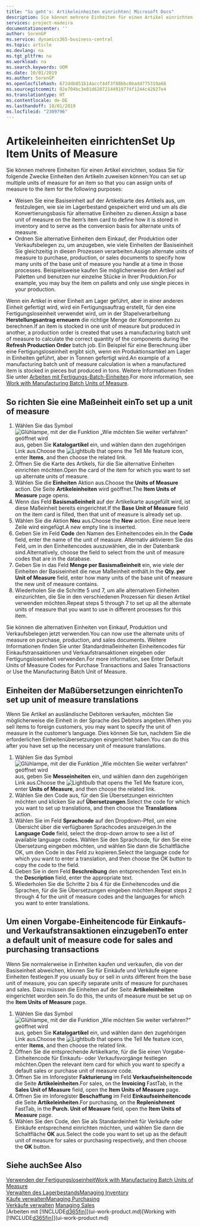 ```yaml
---
title: "So geht's: Artikeleinheiten einrichten| Microsoft Docs"
description: Sie können mehrere Einheiten für einen Artikel einrichten, sodass Sie für Einheiten den Artikeln zuweisen können.
services: project-madeira
documentationcenter: ''
author: SorenGP
ms.service: dynamics365-business-central
ms.topic: article
ms.devlang: na
ms.tgt_pltfrm: na
ms.workload: na
ms.search.keywords: UOM
ms.date: 10/01/2019
ms.author: SorenGP
ms.openlocfilehash: 672ddb851b14accf4df3f88bbc0badd775319a68
ms.sourcegitcommit: 02e704bc3e01d62072144919774f1244c42827e4
ms.translationtype: HT
ms.contentlocale: de-DE
ms.lasthandoff: 10/01/2019
ms.locfileid: "2309796"
---
```

# <a name="set-up-item-units-of-measure"></a><span data-ttu-id="072ea-103">Artikeleinheiten einrichten</span><span class="sxs-lookup"><span data-stu-id="072ea-103">Set Up Item Units of Measure</span></span>
<span data-ttu-id="072ea-104">Sie können mehrere Einheiten für einen Artikel einrichten, sodass Sie für folgende Zwecke Einheiten den Artikeln zuweisen können:</span><span class="sxs-lookup"><span data-stu-id="072ea-104">You can set up multiple units of measure for an item so that you can assign units of measure to the item for the following purposes:</span></span>

- <span data-ttu-id="072ea-105">Weisen Sie eine Basiseinheit auf der Artikelkarte des Artikels aus, um festzulegen, wie sie im Lagerbestand gespeichert wird und um als die Konvertierungsbasis für alternative Einheiten zu dienen.</span><span class="sxs-lookup"><span data-stu-id="072ea-105">Assign a base unit of measure on the item’s item card to define how it is stored in inventory and to serve as the conversion basis for alternate units of measure.</span></span>
- <span data-ttu-id="072ea-106">Ordnen Sie alternative Einheiten dem Einkauf, der Produktion oder Verkaufsbelegen zu, um anzugeben, wie viele Einheiten der Basiseinheit Sie gleichzeitig in diesen Prozessen verarbeiten.</span><span class="sxs-lookup"><span data-stu-id="072ea-106">Assign alternate units of measure to purchase, production, or sales documents to specify how many units of the base unit of measure you handle at a time in those processes.</span></span> <span data-ttu-id="072ea-107">Beispielsweise kaufen Sie möglicherweise den Artikel auf Paletten und benutzen nur einzelne Stücke in Ihrer Produktion.</span><span class="sxs-lookup"><span data-stu-id="072ea-107">For example, you may buy the item on pallets and only use single pieces in your production.</span></span>

<span data-ttu-id="072ea-108">Wenn ein Artikel in einer Einheit am Lager geführt, aber in einer anderen Einheit gefertigt wird, wird ein Fertigungsauftrag erstellt, für den eine Fertigungsloseinheit verwendet wird, um in der Stapelverarbeitung **Herstellungsantrag erneuern** die richtige Menge der Komponenten zu berechnen.</span><span class="sxs-lookup"><span data-stu-id="072ea-108">If an item is stocked in one unit of measure but produced in another, a production order is created that uses a manufacturing batch unit of measure to calculate the correct quantity of the components during the **Refresh Production Order** batch job.</span></span> <span data-ttu-id="072ea-109">Ein Beispiel für eine Berechnung über eine Fertigungsloseinheit ergibt sich, wenn ein Produktionsartikel am Lager in Einheiten geführt, aber in Tonnen gefertigt wird.</span><span class="sxs-lookup"><span data-stu-id="072ea-109">An example of a manufacturing batch unit of measure calculation is when a manufactured item is stocked in pieces but produced in tons.</span></span> <span data-ttu-id="072ea-110">Weitere Informationen finden Sie unter [Arbeiten mit Fertigungs-Batch-Einheiten](production-how-to-use-the-manufacturing-batch-unit-of-measure.md).</span><span class="sxs-lookup"><span data-stu-id="072ea-110">For more information, see [Work with Manufacturing Batch Units of Measure](production-how-to-use-the-manufacturing-batch-unit-of-measure.md).</span></span>

## <a name="to-set-up-a-unit-of-measure"></a><span data-ttu-id="072ea-111">So richten Sie eine Maßeinheit ein</span><span class="sxs-lookup"><span data-stu-id="072ea-111">To set up a unit of measure</span></span>
1. <span data-ttu-id="072ea-112">Wählen Sie das Symbol ![Glühlampe, mit der die Funktion „Wie möchten Sie weiter verfahren“ geöffnet wird](media/ui-search/search_small.png "Wie möchten Sie weiter verfahren?") aus, geben Sie **Katalogartikel** ein, und wählen dann den zugehörigen Link aus.</span><span class="sxs-lookup"><span data-stu-id="072ea-112">Choose the ![Lightbulb that opens the Tell Me feature](media/ui-search/search_small.png "Tell me what you want to do") icon, enter **Items**, and then choose the related link.</span></span>
2. <span data-ttu-id="072ea-113">Öffnen Sie die Karte des Artikels, für die Sie alternative Einheiten einrichten möchten.</span><span class="sxs-lookup"><span data-stu-id="072ea-113">Open the card of the item for which you want to set up alternate units of measure.</span></span>
3. <span data-ttu-id="072ea-114">Wählen Sie die **Einheiten** Aktion aus.</span><span class="sxs-lookup"><span data-stu-id="072ea-114">Choose the **Units of Measure** action.</span></span> <span data-ttu-id="072ea-115">Die Seite **Artikeleinheiten** wird geöffnet.</span><span class="sxs-lookup"><span data-stu-id="072ea-115">The **Item Units of Measure** page opens.</span></span>
4. <span data-ttu-id="072ea-116">Wenn das Feld **Basismaßeinheit** auf der Artikelkarte ausgefüllt wird, ist diese Maßeinheit bereits eingerichtet.</span><span class="sxs-lookup"><span data-stu-id="072ea-116">If the **Base Unit of Measure** field on the item card is filled, then that unit of measure is already set up.</span></span>
5. <span data-ttu-id="072ea-117">Wählen Sie die Aktion **Neu** aus.</span><span class="sxs-lookup"><span data-stu-id="072ea-117">Choose the **New** action.</span></span> <span data-ttu-id="072ea-118">Eine neue leere Zeile wird eingefügt.</span><span class="sxs-lookup"><span data-stu-id="072ea-118">A new empty line is inserted.</span></span>
6. <span data-ttu-id="072ea-119">Geben Sie im Feld **Code** den Namen des Einheitencodes ein.</span><span class="sxs-lookup"><span data-stu-id="072ea-119">In the **Code** field, enter the name of the unit of measure.</span></span> <span data-ttu-id="072ea-120">Alternativ aktivieren Sie das Feld, um in den Einheitencodes auszuwählen, die in der Datenbank sind.</span><span class="sxs-lookup"><span data-stu-id="072ea-120">Alternatively, choose the field to select from the unit of measure codes that are in the database.</span></span>
7. <span data-ttu-id="072ea-121">Geben Sie in das Feld **Menge per Basismaßeinheit** ein, wie viele der Einheiten der Basiseinheit die neue Maßeinheit enthält.</span><span class="sxs-lookup"><span data-stu-id="072ea-121">In the **Qty. per Unit of Measure** field, enter how many units of the base unit of measure the new unit of measure contains.</span></span>
8. <span data-ttu-id="072ea-122">Wiederholen Sie die Schritte 5 und 7, um alle alternativen Einheiten einzurichten, die Sie in den verschiedenen Prozessen für diesen Artikel verwenden möchten.</span><span class="sxs-lookup"><span data-stu-id="072ea-122">Repeat steps 5 through 7 to set up all the alternate units of measure that you want to use in different processes for this item.</span></span>

<span data-ttu-id="072ea-123">Sie können die alternativen Einheiten von Einkauf, Produktion und Verkaufsbelegen jetzt verwenden.</span><span class="sxs-lookup"><span data-stu-id="072ea-123">You can now use the alternate units of measure on purchase, production, and sales documents.</span></span> <span data-ttu-id="072ea-124">Weitere Informationen finden Sie unter Standardmaßeinheiten Einheitencodes für Einkaufstransaktionen und Verkaufstransaktionen eingeben oder Fertigungsloseinheit verwenden.</span><span class="sxs-lookup"><span data-stu-id="072ea-124">For more information, see Enter Default Units of Measure Codes for Purchase Transactions and Sales Transactions or Use the Manufacturing Batch Unit of Measure.</span></span>

## <a name="to-set-up-unit-of-measure-translations"></a><span data-ttu-id="072ea-125">Einheiten der Maßübersetzungen einrichten</span><span class="sxs-lookup"><span data-stu-id="072ea-125">To set up unit of measure translations</span></span>
<span data-ttu-id="072ea-126">Wenn Sie Artikel an ausländische Debitoren verkaufen, möchten Sie möglicherweise die Einheit in der Sprache des Debitors angeben.</span><span class="sxs-lookup"><span data-stu-id="072ea-126">When you sell items to foreign customers, you may want to specify the unit of measure in the customer’s language.</span></span> <span data-ttu-id="072ea-127">Dies können Sie tun, nachdem Sie die erforderlichen Einheitenübersetzungen eingerichtet haben.</span><span class="sxs-lookup"><span data-stu-id="072ea-127">You can do this after you have set up the necessary unit of measure translations.</span></span>

1. <span data-ttu-id="072ea-128">Wählen Sie das Symbol ![Glühlampe, mit der die Funktion „Wie möchten Sie weiter verfahren“ geöffnet wird](media/ui-search/search_small.png "Wie möchten Sie weiter verfahren?") aus, geben Sie **Messeinheiten** ein, und wählen dann den zugehörigen Link aus.</span><span class="sxs-lookup"><span data-stu-id="072ea-128">Choose the ![Lightbulb that opens the Tell Me feature](media/ui-search/search_small.png "Tell me what you want to do") icon, enter **Units of Measure**, and then choose the related link.</span></span>
2. <span data-ttu-id="072ea-129">Wählen Sie den Code aus, für den Sie Übersetzungen einrichten möchten und klicken Sie auf **Übersetzungen**.</span><span class="sxs-lookup"><span data-stu-id="072ea-129">Select the code for which you want to set up translations, and then choose the **Translations** action.</span></span>
3. <span data-ttu-id="072ea-130">Wählen Sie im Feld **Sprachcode** auf den Dropdown-Pfeil, um eine Übersicht über die verfügbaren Sprachcodes anzuzeigen.</span><span class="sxs-lookup"><span data-stu-id="072ea-130">In the **Language Code** field, select the drop-down arrow to see a list of available language codes.</span></span> <span data-ttu-id="072ea-131">Wählen Sie den Sprachcode, für den Sie eine Übersetzung eingeben möchten, und wählen Sie dann die Schaltfläche OK, um den Code in das Feld zu kopieren.</span><span class="sxs-lookup"><span data-stu-id="072ea-131">Select the language code for which you want to enter a translation, and then choose the OK button to copy the code to the field.</span></span>
4. <span data-ttu-id="072ea-132">Geben Sie in dem Feld **Beschreibung** den entsprechenden Text ein.</span><span class="sxs-lookup"><span data-stu-id="072ea-132">In the **Description** field, enter the appropriate text.</span></span>
5. <span data-ttu-id="072ea-133">Wiederholen Sie die Schritte 2 bis 4 für die Einheitencodes und die Sprachen, für die Sie Übersetzungen eingeben möchten.</span><span class="sxs-lookup"><span data-stu-id="072ea-133">Repeat steps 2 through 4 for the unit of measure codes and the languages for which you want to enter translations.</span></span>

## <a name="to-enter-a-default-unit-of-measure-code-for-sales-and-purchasing-transactions"></a><span data-ttu-id="072ea-134">Um einen Vorgabe-Einheitencode für Einkaufs- und Verkaufstransaktionen einzugeben</span><span class="sxs-lookup"><span data-stu-id="072ea-134">To enter a default unit of measure code for sales and purchasing transactions</span></span>
<span data-ttu-id="072ea-135">Wenn Sie normalerweise in Einheiten kaufen und verkaufen, die von der Basiseinheit abweichen, können Sie für Einkäufe und Verkäufe eigene Einheiten festlegen.</span><span class="sxs-lookup"><span data-stu-id="072ea-135">If you usually buy or sell in units different from the base unit of measure, you can specify separate units of measure for purchases and sales.</span></span> <span data-ttu-id="072ea-136">Dazu müssen die  Einheiten auf der Seite **Artikeleinheiten** eingerichtet worden sein.</span><span class="sxs-lookup"><span data-stu-id="072ea-136">To do this, the units of measure must be set up on the **Item Units of Measure** page.</span></span>

1. <span data-ttu-id="072ea-137">Wählen Sie das Symbol ![Glühlampe, mit der die Funktion „Wie möchten Sie weiter verfahren?“ geöffnet wird](media/ui-search/search_small.png "Wie möchten Sie weiter verfahren?") aus, geben Sie **Katalogartikel** ein, und wählen dann den zugehörigen Link aus.</span><span class="sxs-lookup"><span data-stu-id="072ea-137">Choose the ![Lightbulb that opens the Tell Me feature](media/ui-search/search_small.png "Tell me what you want to do") icon, enter **Items**, and then choose the related link.</span></span>
2. <span data-ttu-id="072ea-138">Öffnen Sie die entsprechende Artikelkarte, für die Sie einen Vorgabe-Einheitencode für Einkaufs- oder Verkaufsvorgänge festlegen möchten.</span><span class="sxs-lookup"><span data-stu-id="072ea-138">Open the relevant item card for which you want to specify a default sales or purchase unit of measure code.</span></span>
3. <span data-ttu-id="072ea-139">Öffnen Sie im Inforegister **Fakturierung** im Feld **Verkaufseinheitencode** die Seite **Artikeleinheiten**.</span><span class="sxs-lookup"><span data-stu-id="072ea-139">For sales, on the **Invoicing** FastTab, in the **Sales Unit of Measure** field, open the **Item Units of Measure** page.</span></span>
4. <span data-ttu-id="072ea-140">Öffnen Sie im Inforegister **Beschaffung** im Feld **Einkaufseinheitencode** die Seite **Artikeleinheiten**.</span><span class="sxs-lookup"><span data-stu-id="072ea-140">For purchasing, on the **Replenishment** FastTab, in the **Purch. Unit of Measure** field, open the **Item Units of Measure** page.</span></span>
5. <span data-ttu-id="072ea-141">Wählen Sie den Code, den Sie als Standardeinheit für Verkäufe oder Einkäufe entsprechend einrichten möchten, und wählen Sie dann die Schaltfläche **OK** aus.</span><span class="sxs-lookup"><span data-stu-id="072ea-141">Select the code you want to set up as the default unit of measure for sales or purchasing respectively, and then choose the **OK** button.</span></span>

## <a name="see-also"></a><span data-ttu-id="072ea-142">Siehe auch</span><span class="sxs-lookup"><span data-stu-id="072ea-142">See Also</span></span>
[<span data-ttu-id="072ea-143">Verwenden der Fertigungsloseinheit</span><span class="sxs-lookup"><span data-stu-id="072ea-143">Work with Manufacturing Batch Units of Measure</span></span>](production-how-to-use-the-manufacturing-batch-unit-of-measure.md)  
[<span data-ttu-id="072ea-144">Verwalten des Lagerbestands</span><span class="sxs-lookup"><span data-stu-id="072ea-144">Managing Inventory</span></span>](inventory-manage-inventory.md)  
[<span data-ttu-id="072ea-145">Käufe verwalten</span><span class="sxs-lookup"><span data-stu-id="072ea-145">Managing Purchasing</span></span>](purchasing-manage-purchasing.md)  
<span data-ttu-id="072ea-146">[Verkäufe verwalten](sales-manage-sales.md)  </span><span class="sxs-lookup"><span data-stu-id="072ea-146">[Managing Sales](sales-manage-sales.md)  </span></span>  
<span data-ttu-id="072ea-147">[Arbeiten mit [!INCLUDE[d365fin](includes/d365fin_md.md)]](ui-work-product.md)</span><span class="sxs-lookup"><span data-stu-id="072ea-147">[Working with [!INCLUDE[d365fin](includes/d365fin_md.md)]](ui-work-product.md)</span></span>
